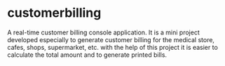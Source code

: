 # customerbilling
A real-time customer billing console application. It is a mini project developed especially to generate customer billing for the medical store, cafes, shops, supermarket, etc. with the help of this project it is easier to calculate the total amount and to generate printed bills.
